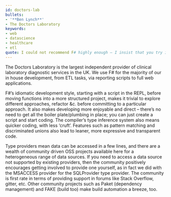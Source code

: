 ```yaml
---
id: doctors-lab
bullets:
- '**Ben Lynch**'
- The Doctors Laboratory
keywords:
- web
- datascience
- healthcare
- etl
quote: I could not recommend F# highly enough – I insist that you try it!
---
```

The Doctors Laboratory is the largest independent provider of clinical laboratory diagnostic services in the UK. We use F# for the majority of our in house development, from ETL tasks, via reporting scripts to full web applications. 

F#’s idiomatic development style, starting with a script in the REPL, before moving functions into a more structured project, makes it trivial to explore different approaches, refactor &c. before committing to a particular approach. It also makes developing more enjoyable and direct – there’s no need to get all the boiler plate/plumbing in place; you can just create a script and start coding. The compiler’s type inference system also means quicker coding, with less ‘cruft’. Features such as pattern matching and discriminated unions also lead to leaner, more expressive and transparent code.

Type providers mean data can be accessed in a few lines, and there are a wealth of community driven OSS projects available here for a heterogeneous range of data sources. If you need to access a data source not supported by existing providers, then the community positively encourages getting involved to provide one yourself, as in fact we did with the MSACCESS provider for the SQLProvider type provider. The community is first rate in terms of providing support in forums like Stack Overflow, gitter, etc. Other community projects such as Paket (dependency management) and FAKE (build too) make build automation a breeze, too.
    